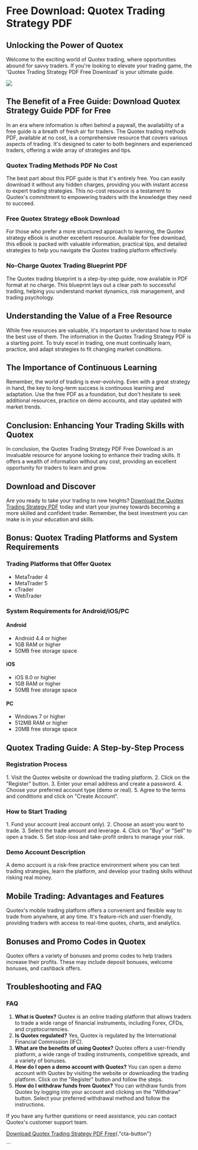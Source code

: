 # Free Download: Quotex Trading Strategy PDF

## Unlocking the Power of Quotex

Welcome to the exciting world of Quotex trading, where opportunities
abound for savvy traders. If you\'re looking to elevate your trading
game, the \'Quotex Trading Strategy PDF Free Download\' is your ultimate
guide.

[![](https://static.quotex.io/files/4_en/300_250.jpg)](https://traff.sbs/brokerqxlid)

## The Benefit of a Free Guide: Download Quotex Strategy Guide PDF for Free

In an era where information is often behind a paywall, the availability
of a free guide is a breath of fresh air for traders. The Quotex trading
methods PDF, available at no cost, is a comprehensive resource that
covers various aspects of trading. It\'s designed to cater to both
beginners and experienced traders, offering a wide array of strategies
and tips.

### Quotex Trading Methods PDF No Cost

The best part about this PDF guide is that it\'s entirely free. You can
easily download it without any hidden charges, providing you with
instant access to expert trading strategies. This no-cost resource is a
testament to Quotex\'s commitment to empowering traders with the
knowledge they need to succeed.

### Free Quotex Strategy eBook Download

For those who prefer a more structured approach to learning, the Quotex
strategy eBook is another excellent resource. Available for free
download, this eBook is packed with valuable information, practical
tips, and detailed strategies to help you navigate the Quotex trading
platform effectively.

### No-Charge Quotex Trading Blueprint PDF

The Quotex trading blueprint is a step-by-step guide, now available in
PDF format at no charge. This blueprint lays out a clear path to
successful trading, helping you understand market dynamics, risk
management, and trading psychology.

## Understanding the Value of a Free Resource

While free resources are valuable, it\'s important to understand how to
make the best use of them. The information in the Quotex Trading
Strategy PDF is a starting point. To truly excel in trading, one must
continually learn, practice, and adapt strategies to fit changing market
conditions.

## The Importance of Continuous Learning

Remember, the world of trading is ever-evolving. Even with a great
strategy in hand, the key to long-term success is continuous learning
and adaptation. Use the free PDF as a foundation, but don\'t hesitate to
seek additional resources, practice on demo accounts, and stay updated
with market trends.

## Conclusion: Enhancing Your Trading Skills with Quotex

In conclusion, the Quotex Trading Strategy PDF Free Download is an
invaluable resource for anyone looking to enhance their trading skills.
It offers a wealth of information without any cost, providing an
excellent opportunity for traders to learn and grow.

## Download and Discover

Are you ready to take your trading to new heights? [Download the Quotex
Trading Strategy PDF](\%22https://traff.sbs/brokerqxsignup\%22) today
and start your journey towards becoming a more skilled and confident
trader. Remember, the best investment you can make is in your education
and skills.

## Bonus: Quotex Trading Platforms and System Requirements

### Trading Platforms that Offer Quotex

-   MetaTrader 4
-   MetaTrader 5
-   cTrader
-   WebTrader

### System Requirements for Android/iOS/PC

#### Android

-   Android 4.4 or higher
-   1GB RAM or higher
-   50MB free storage space

#### iOS

-   iOS 8.0 or higher
-   1GB RAM or higher
-   50MB free storage space

#### PC

-   Windows 7 or higher
-   512MB RAM or higher
-   20MB free storage space

## Quotex Trading Guide: A Step-by-Step Process

### Registration Process

1\. Visit the Quotex website or download the trading platform. 2. Click
on the "Register" button. 3. Enter your email address and create a
password. 4. Choose your preferred account type (demo or real). 5. Agree
to the terms and conditions and click on "Create Account".

### How to Start Trading

1\. Fund your account (real account only). 2. Choose an asset you want
to trade. 3. Select the trade amount and leverage. 4. Click on
"Buy" or "Sell" to open a trade. 5. Set stop-loss and
take-profit orders to manage your risk.

### Demo Account Description

A demo account is a risk-free practice environment where you can test
trading strategies, learn the platform, and develop your trading skills
without risking real money.

## Mobile Trading: Advantages and Features

Quotex\'s mobile trading platform offers a convenient and flexible way
to trade from anywhere, at any time. It\'s feature-rich and
user-friendly, providing traders with access to real-time quotes,
charts, and analytics.

## Bonuses and Promo Codes in Quotex

Quotex offers a variety of bonuses and promo codes to help traders
increase their profits. These may include deposit bonuses, welcome
bonuses, and cashback offers.

## Troubleshooting and FAQ

### FAQ

1.  **What is Quotex?** Quotex is an online trading platform that allows
    traders to trade a wide range of financial instruments, including
    Forex, CFDs, and cryptocurrencies.
2.  **Is Quotex regulated?** Yes, Quotex is regulated by the
    International Financial Commission (IFC).
3.  **What are the benefits of using Quotex?** Quotex offers a
    user-friendly platform, a wide range of trading instruments,
    competitive spreads, and a variety of bonuses.
4.  **How do I open a demo account with Quotex?** You can open a demo
    account with Quotex by visiting the website or downloading the
    trading platform. Click on the "Register" button and follow
    the steps.
5.  **How do I withdraw funds from Quotex?** You can withdraw funds from
    Quotex by logging into your account and clicking on the
    "Withdraw" button. Select your preferred withdrawal method and
    follow the instructions.

If you have any further questions or need assistance, you can contact
Quotex\'s customer support team.

[Download Quotex Trading Strategy PDF
Free](\%22https://traff.sbs/brokerqxsignup\%22){."cta-button"}

\`\`\`

